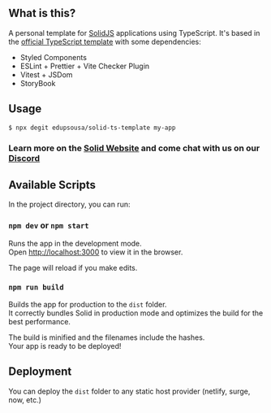 ## What is this?

A personal template for [SolidJS](https://solidjs.com) applications using TypeScript. It's based in the [official TypeScript template](https://github.com/solidjs/templates) with some dependencies:

- Styled Components
- ESLint + Prettier + Vite Checker Plugin
- Vitest + JSDom
- StoryBook

## Usage

```bash
$ npx degit edupsousa/solid-ts-template my-app
```

### Learn more on the [Solid Website](https://solidjs.com) and come chat with us on our [Discord](https://discord.com/invite/solidjs)

## Available Scripts

In the project directory, you can run:

### `npm dev` or `npm start`

Runs the app in the development mode.<br>
Open [http://localhost:3000](http://localhost:3000) to view it in the browser.

The page will reload if you make edits.<br>

### `npm run build`

Builds the app for production to the `dist` folder.<br>
It correctly bundles Solid in production mode and optimizes the build for the best performance.

The build is minified and the filenames include the hashes.<br>
Your app is ready to be deployed!

## Deployment

You can deploy the `dist` folder to any static host provider (netlify, surge, now, etc.)
